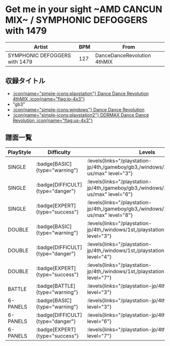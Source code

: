 # Get me in your sight ~AMD CANCUN MIX~ / SYMPHONIC DEFOGGERS with 1479

|Artist|BPM|From|
|------|---|----|
|SYMPHONIC DEFOGGERS with 1479|127|DanceDanceRevolution 4thMIX|

## 収録タイトル

- [:icon{name="simple-icons:playstation"} Dance Dance Revolution 4thMIX :icon{name="flag:jp-4x3"}](/playstation-jp/4th)
- "gb3"
- [:icon{name="simple-icons:windows"} Dance Dance Revolution](/windows/1st)
- [:icon{name="simple-icons:playstation2"} DDRMAX Dance Dance Revolution :icon{name="flag:us-4x3"}](/playstation2-us/max)

## 譜面一覧

|PlayStyle|Difficulty|Levels|Notes|Movie|
|---------|----------|------|-----|-----|
|SINGLE| :badge[BASIC]{type="warning"}| :levels{links="/playstation-jp/4th,/gameboy/gb3,/windows/1st,/playstation2-us/max" level="3"}|153/0||
|SINGLE| :badge[DIFFICULT]{type="danger"}| :levels{links="/playstation-jp/4th,/gameboy/gb3,/windows/1st,/playstation2-us/max" level="6"}|227/0||
|SINGLE| :badge[EXPERT]{type="success"}| :levels{links="/playstation-jp/4th,/gameboy/gb3,/windows/1st,/playstation2-us/max" level="8"}|284/0||
|DOUBLE| :badge[BASIC]{type="warning"}| :levels{links="/playstation-jp/4th,/windows/1st,/playstation2-us/max" level="3"}|149/0||
|DOUBLE| :badge[DIFFICULT]{type="danger"}| :levels{links="/playstation-jp/4th,/windows/1st,/playstation2-us/max" level="4"}|196/0||
|DOUBLE| :badge[EXPERT]{type="success"}| :levels{links="/playstation-jp/4th,/windows/1st,/playstation2-us/max" level="7"}|277/0||
|BATTLE| :badge[BATTLE]{type="warning"}| :levels{links="/playstation-jp/4th,/windows/1st" level="3"}|||
|6-PANELS| :badge[BASIC]{type="warning"}| :levels{links="/playstation-jp/4th,/windows/1st" level="3"}|129/0||
|6-PANELS| :badge[DIFFICULT]{type="danger"}| :levels{links="/playstation-jp/4th,/windows/1st" level="6"}|218/0||
|6-PANELS| :badge[EXPERT]{type="success"}| :levels{links="/playstation-jp/4th,/windows/1st" level="7"}|244/0||
